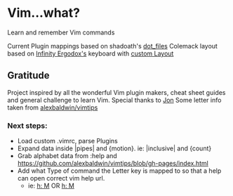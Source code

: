 # Vim...what?

Learn and remember Vim commands

Current Plugin mappings based on shadoath's [dot_files](https://github.com/shadoath/dot_files)
Colemack layout based on [Infinity Ergodox's](https://input.club/devices/infinity-ergodox/) keyboard with [custom Layout](https://github.com/shadoath/dot_files/tree/master/ergoDoxs%20keyboard)

## Gratitude

Project inspired by all the wonderful Vim plugin makers, cheat sheet guides and general challenge to learn Vim.
Special thanks to [Jon](http://www.viemu.com/a_vi_vim_graphical_cheat_sheet_tutorial.html)
Some letter info taken from [alexbaldwin/vimtips](https://github.com/alexbaldwin/vimtips/blob/gh-pages/index.html)

### Next steps:

- Load custom .vimrc, parse Plugins
- Expand data inside |pipes| and {motion}. ie: |inclusive| and {count}
- Grab alphabet data from :help and https://github.com/alexbaldwin/vimtips/blob/gh-pages/index.html
- Add what Type of command the Letter key is mapped to so that a help can open correct vim help url.
  - ie: [h: M](http://vimdoc.sourceforge.net/htmldoc/motion.html#M) OR [h: M](http://vimhelp.appspot.com/motion.txt.html#F)
